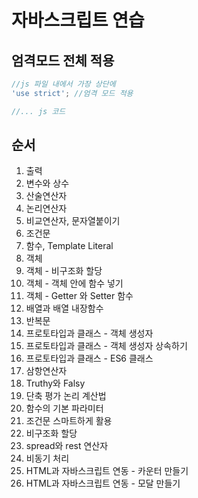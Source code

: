 # 자바스크립트 연습

## 엄격모드 전체 적용
```javascript 
//js 파일 내에서 가장 상단에
'use strict'; //엄격 모드 적용

//... js 코드

``` 
## 순서
1. 출력  
2. 변수와 상수  
3. 산술연산자  
4. 논리연산자  
5. 비교연산자, 문자열붙이기  
6. 조건문  
7. 함수, Template Literal  
8. 객체  
9. 객체 - 비구조화 할당  
10. 객체 - 객체 안에 함수 넣기  
11. 객체 - Getter 와 Setter 함수  
12. 배열과 배열 내장함수  
13. 반복문  
14. 프로토타입과 클래스 - 객체 생성자  
15. 프로토타입과 클래스 - 객체 생성자 상속하기  
16. 프로토타입과 클래스 - ES6 클래스  
17. 삼항연산자  
18. Truthy와 Falsy  
19. 단축 평가 논리 계산법  
20. 함수의 기본 파라미터  
21. 조건문 스마트하게 활용  
22. 비구조화 할당  
23. spread와 rest 연산자  
24. 비동기 처리  
25. HTML과 자바스크립트 연동 - 카운터 만들기  
26. HTML과 자바스크립트 연동 - 모달 만들기  
  
  
  
  
  
  
  
  
  
  
  
  
  

